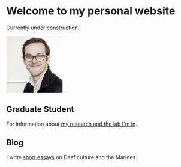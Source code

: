 # Welcome to my personal website
Currently under construction.

![Image](profPic2.jpg)

## Graduate Student
For information about [my research and the lab I'm in](http://lcnl.wisc.edu/index.php/mark-koranda/).

## Blog
I write [short essays](http://www.thoughtrepair.wordpress.com) on Deaf culture and the Marines.
